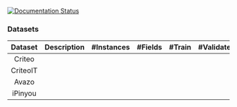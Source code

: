 [![Documentation Status](https://readthedocs.org/projects/deepctr/badge/?version=latest)](https://deepctr.readthedocs.io/en/latest/?badge=latest)



### Datasets
| Dataset | Description | #Instances | #Fields | #Train | #Validate | #Test | 
| :-----: |:------------|-----------:| -------:|-------:|----------:|------:|
| Criteo  | | | | | ||
| CriteoIT  | | | | | ||
| Avazo  | | | | | ||
| iPinyou  | | | | | ||


